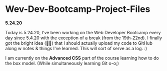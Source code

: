 # Wev-Dev-Bootcamp-Project-Files

**5.24.20**

Today is 5.24.20, I've been working on the Web Developer Bootcamp every day since 5.4.20 with the exception of a break (from the 19th-22nd). I finally got the bright idea (:woman_facepalming:) that I should actually upload my code to GitHub along w notes & things I've learned. This will sort of serve as a log. :)

I am currently on the **Advanced CSS** part of the course learning how to do the box model. (While simultaneously  learning Git o-o;)